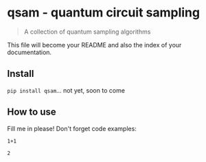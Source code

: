 # qsam - quantum circuit sampling
> A collection of quantum sampling algorithms


This file will become your README and also the index of your documentation.

## Install

`pip install qsam`... not yet, soon to come

## How to use

Fill me in please! Don't forget code examples:

```
1+1
```




    2


